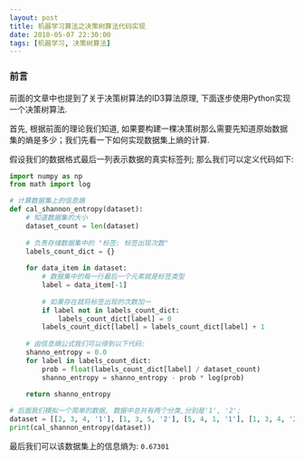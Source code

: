 ```yaml
---
layout: post
title: 机器学习算法之决策树算法代码实现
date: 2018-05-07 22:30:00
tags: [机器学习, 决策树算法]
---
```


### 前言
前面的文章中也提到了关于决策树算法的ID3算法原理, 下面逐步使用Python实现一个决策树算法.

首先, 根据前面的理论我们知道, 如果要构建一棵决策树那么需要先知道原始数据集的熵是多少；我们先看一下如何实现数据集上熵的计算.

假设我们的数据格式最后一列表示数据的真实标签列; 那么我们可以定义代码如下:

```python
import numpy as np
from math import log

# 计算数据集上的信息熵
def cal_shannon_entropy(dataset):
    # 知道数据集的大小
    dataset_count = len(dataset)
    
    # 负责存储数据集中的 "标签: 标签出现次数"
    labels_count_dict = {}
    
    for data_item in dataset:
        # 数据集中的每一行最后一个元素就是标签类型
        label = data_item[-1]
        
        # 如果存在就将标签出现的次数加一
        if label not in labels_count_dict:
            labels_count_dict[label] = 0
        labels_count_dict[label] = labels_count_dict[label] + 1
        
    # 由信息熵公式我们可以得到以下代码:
    shanno_entropy = 0.0
    for label in labels_count_dict:
        prob = float(labels_count_dict[label] / dataset_count)
        shanno_entropy = shanno_entropy - prob * log(prob)
        
    return shanno_entropy

# 后面我们模拟一个简单的数据, 数据中总共有两个分类,分别是'1', '2';
dataset = [[2, 3, 4, '1'], [1, 3, 5, '2'], [5, 4, 1, '1'], [1, 3, 4, '2'], [4, 5, 9, '2']]
print(cal_shannon_entropy(dataset))
```

最后我们可以该数据集上的信息熵为: ```0.67301```
